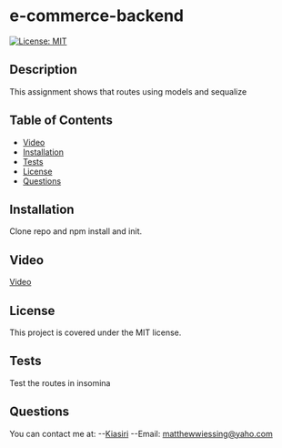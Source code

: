 # e-commerce-backend

[![License: MIT](https://img.shields.io/badge/License-MIT-yellow.svg)](https://opensource.org/licenses/MIT)

## Description

This assignment shows that routes using models and sequalize

## Table of Contents

- [Video](#video)
- [Installation](#installation)
- [Tests](#tests)
- [License](#license)
- [Questions](#questions)

## Installation

Clone repo and npm install and init.

## Video

[Video](https://watch.screencastify.com/v/1RjhNTfl384tZOzRYkcE)

## License

This project is covered under the MIT license.

## Tests

Test the routes in insomina

## Questions

You can contact me at:
--[Kiasiri](https://github.com/Kiasiri)
--Email: matthewwiessing@yaho.com
